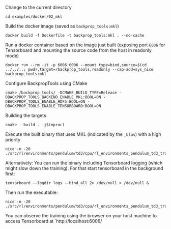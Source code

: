 Change to the current directory
```
cd examples/docker/02_mkl
```
Build the docker image (saved as `backprop_tools:mkl`)
```
docker build -f Dockerfile -t backprop_tools:mkl . --no-cache
```
Run a docker container based on the image just built (exposing port `6006` for Tensorboard and mounting the source code from the host in readonly mode)
```
docker run --rm -it -p 6006:6006 --mount type=bind,source=$(cd ../../..; pwd),target=/backprop_tools,readonly --cap-add=sys_nice backprop_tools:mkl
```
Configure BackpropTools using CMake
```
cmake /backprop_tools/ -DCMAKE_BUILD_TYPE=Release -DBACKPROP_TOOLS_BACKEND_ENABLE_MKL:BOOL=ON -DBACKPROP_TOOLS_ENABLE_HDF5:BOOL=ON -DBACKPROP_TOOLS_ENABLE_TENSORBOARD:BOOL=ON
```
Building the targets
```
cmake --build . -j$(nproc)
```
Execute the built binary that uses MKL (indicated by the `_blas`) with a high priority
```
nice -n -20 ./src/rl/environments/pendulum/td3/cpu/rl_environments_pendulum_td3_training_blas
```
Alternatively: You can run the binary including Tensorboard logging (which might slow down the training). For that start tensorboard in the background first:
```
tensorboard --logdir logs --bind_all 2> /dev/null > /dev/null &
```
Then run the executable:
```
nice -n -20 ./src/rl/environments/pendulum/td3/cpu/rl_environments_pendulum_td3_training_blas_tensorboard
```
You can observe the training using the browser on your host machine to access Tensorboard at `http://localhost:6006/
